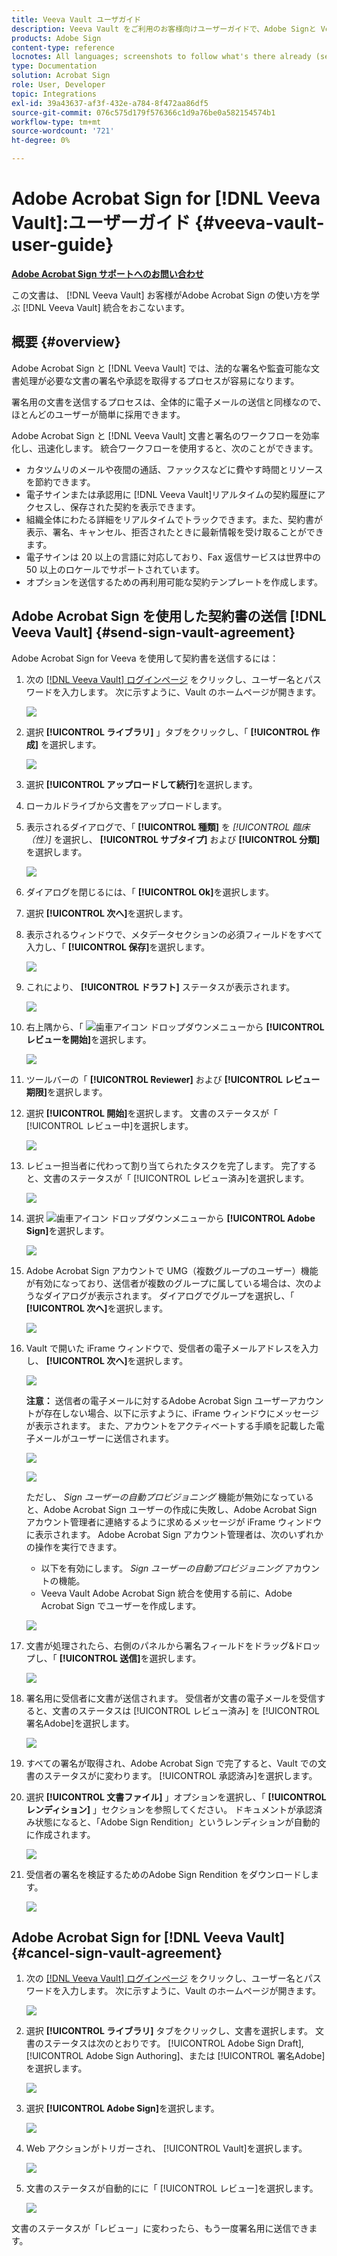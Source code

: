 ```yaml
---
title: Veeva Vault ユーザガイド
description: Veeva Vault をご利用のお客様向けユーザーガイドで、Adobe Signと Veeva の統合を使用する方法を説明します
products: Adobe Sign
content-type: reference
locnotes: All languages; screenshots to follow what's there already (seems there is a mix within a given language version of the article)
type: Documentation
solution: Acrobat Sign
role: User, Developer
topic: Integrations
exl-id: 39a43637-af3f-432e-a784-8f472aa86df5
source-git-commit: 076c575d179f576366c1d9a76be0a582154574b1
workflow-type: tm+mt
source-wordcount: '721'
ht-degree: 0%

---
```


# Adobe Acrobat Sign for [!DNL Veeva Vault]:ユーザーガイド {#veeva-vault-user-guide}

[**Adobe Acrobat Sign サポートへのお問い合わせ**](https://adobe.com/go/adobesign-support-center_jp)

この文書は、 [!DNL Veeva Vault] お客様がAdobe Acrobat Sign の使い方を学ぶ [!DNL Veeva Vault] 統合をおこないます。

## 概要 {#overview}

Adobe Acrobat Sign と [!DNL Veeva Vault] では、法的な署名や監査可能な文書処理が必要な文書の署名や承認を取得するプロセスが容易になります。

署名用の文書を送信するプロセスは、全体的に電子メールの送信と同様なので、ほとんどのユーザーが簡単に採用できます。

Adobe Acrobat Sign と [!DNL Veeva Vault] 文書と署名のワークフローを効率化し、迅速化します。 統合ワークフローを使用すると、次のことができます。

* カタツムリのメールや夜間の通話、ファックスなどに費やす時間とリソースを節約できます。
* 電子サインまたは承認用に [!DNL Veeva Vault]リアルタイムの契約履歴にアクセスし、保存された契約を表示できます。
* 組織全体にわたる詳細をリアルタイムでトラックできます。また、契約書が表示、署名、キャンセル、拒否されたときに最新情報を受け取ることができます。
* 電子サインは 20 以上の言語に対応しており、Fax 返信サービスは世界中の 50 以上のロケールでサポートされています。
* オプションを送信するための再利用可能な契約テンプレートを作成します。

## Adobe Acrobat Sign を使用した契約書の送信 [!DNL Veeva Vault] {#send-sign-vault-agreement}

Adobe Acrobat Sign for Veeva を使用して契約書を送信するには：

1. 次の [[!DNL Veeva Vault] ログインページ](https://login.veevavault.com/) をクリックし、ユーザー名とパスワードを入力します。 次に示すように、Vault のホームページが開きます。

   ![](images/vault-home.png)

1. 選択 **[!UICONTROL ライブラリ]** 」タブをクリックし、「 **[!UICONTROL 作成]** を選択します。

   ![](images/create-library.png)

1. 選択 **[!UICONTROL アップロードして続行]**&#x200B;を選択します。

1. ローカルドライブから文書をアップロードします。

1. 表示されるダイアログで、「 **[!UICONTROL 種類]** を *[!UICONTROL 臨床（性）]* を選択し、 **[!UICONTROL サブタイプ]** および **[!UICONTROL 分類]**&#x200B;を選択します。

   ![](images/choose-document-type.png)

1. ダイアログを閉じるには、「 **[!UICONTROL Ok]**&#x200B;を選択します。

1. 選択 **[!UICONTROL 次へ]**&#x200B;を選択します。

1. 表示されるウィンドウで、メタデータセクションの必須フィールドをすべて入力し、「 **[!UICONTROL 保存]**&#x200B;を選択します。

   ![](images/metadata-details.png)

1. これにより、 **[!UICONTROL ドラフト]** ステータスが表示されます。

   ![](images/document-draft.png)

1. 右上隅から、「 ![歯車アイコン](images/icon-gear.png) ドロップダウンメニューから **[!UICONTROL レビューを開始]**&#x200B;を選択します。

   ![](images/start-review.png)

1. ツールバーの「 **[!UICONTROL Reviewer]** および **[!UICONTROL レビュー期限]**&#x200B;を選択します。

1. 選択 **[!UICONTROL 開始]**&#x200B;を選択します。 文書のステータスが「 [!UICONTROL レビュー中]を選択します。

   ![](images/in-review.png)

1. レビュー担当者に代わって割り当てられたタスクを完了します。 完了すると、文書のステータスが「 [!UICONTROL レビュー済み]を選択します。

   ![](images/reviewed-status.png)

1. 選択 ![歯車アイコン](images/icon-gear.png) ドロップダウンメニューから **[!UICONTROL Adobe Sign]**&#x200B;を選択します。

   ![](images/select-adobe-sign.png)

1. Adobe Acrobat Sign アカウントで UMG（複数グループのユーザー）機能が有効になっており、送信者が複数のグループに属している場合は、次のようなダイアログが表示されます。 ダイアログでグループを選択し、「 **[!UICONTROL 次へ]**&#x200B;を選択します。

   ![](images/umg-dialog.png)

1. Vault で開いた iFrame ウィンドウで、受信者の電子メールアドレスを入力し、 **[!UICONTROL 次へ]**&#x200B;を選択します。

   ![](images/iframe.png)

   **注意：** 送信者の電子メールに対するAdobe Acrobat Sign ユーザーアカウントが存在しない場合、以下に示すように、iFrame ウィンドウにメッセージが表示されます。 また、アカウントをアクティベートする手順を記載した電子メールがユーザーに送信されます。

   ![](images/iFrame-registration-message.png)

   ![](images/iFrame-confirm-email.png)

   ただし、 *Sign ユーザーの自動プロビジョニング* 機能が無効になっていると、Adobe Acrobat Sign ユーザーの作成に失敗し、Adobe Acrobat Sign アカウント管理者に連絡するように求めるメッセージが iFrame ウィンドウに表示されます。 Adobe Acrobat Sign アカウント管理者は、次のいずれかの操作を実行できます。

   * 以下を有効にします。 *Sign ユーザーの自動プロビジョニング* アカウントの機能。
   * Veeva Vault Adobe Acrobat Sign 統合を使用する前に、Adobe Acrobat Sign でユーザーを作成します。

   ![](images/iFrame-contact-administrator.png)

1. 文書が処理されたら、右側のパネルから署名フィールドをドラッグ&amp;ドロップし、「 **[!UICONTROL 送信]**&#x200B;を選択します。

   ![](images/add-signature-fields.png)

1. 署名用に受信者に文書が送信されます。 受信者が文書の電子メールを受信すると、文書のステータスは [!UICONTROL レビュー済み] を [!UICONTROL 署名Adobe]を選択します。

   ![](images/in-adobe-signing.png)

1. すべての署名が取得され、Adobe Acrobat Sign で完了すると、Vault での文書のステータスがに変わります。 [!UICONTROL 承認済み]を選択します。

1. 選択 **[!UICONTROL 文書ファイル]** 」オプションを選択し、「 **[!UICONTROL レンディション]** 」セクションを参照してください。 ドキュメントが承認済み状態になると、「Adobe Sign Rendition」というレンディションが自動的に作成されます。

   ![](images/document-files.png)

1. 受信者の署名を検証するためのAdobe Sign Rendition をダウンロードします。

   ![](images/verify-signature.png)

## Adobe Acrobat Sign for [!DNL Veeva Vault] {#cancel-sign-vault-agreement}

1. 次の [[!DNL Veeva Vault] ログインページ](https://login.veevavault.com/) をクリックし、ユーザー名とパスワードを入力します。 次に示すように、Vault のホームページが開きます。

   ![](images/vault-home.png)

1. 選択 **[!UICONTROL ライブラリ]** タブをクリックし、文書を選択します。 文書のステータスは次のとおりです。 [!UICONTROL Adobe Sign Draft], [!UICONTROL Adobe Sign Authoring]、または [!UICONTROL 署名Adobe]を選択します。

   ![](images/document-adobe-sign-authoring.png)

1. 選択 **[!UICONTROL Adobe Sign]**&#x200B;を選択します。

   ![](images/cancel-document.png)

1. Web アクションがトリガーされ、 [!UICONTROL Vault]を選択します。

   ![](images/cancelled-document.png)

1. 文書のステータスが自動的にに「 [!UICONTROL レビュー]を選択します。

   ![](images/cancel-reviewed.png)

文書のステータスが「レビュー」に変わったら、もう一度署名用に送信できます。
